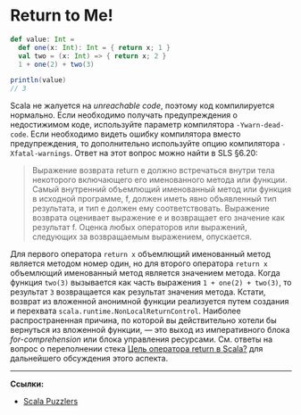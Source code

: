 # Return to Me!

```scala
def value: Int = 
  def one(x: Int): Int = { return x; 1 }
  val two = (x: Int) => { return x; 2 }
  1 + one(2) + two(3)

println(value)
// 3
```

Scala не жалуется на _unreachable code_, поэтому код компилируется нормально. 
Если необходимо получать предупреждения о недостижимом коде, используйте параметр компилятора `-Ywarn-dead-code`. 
Если необходимо видеть ошибку компилятора вместо предупреждения, 
то дополнительно используйте опцию компилятора `-Xfatal-warnings`. 
Ответ на этот вопрос можно найти в SLS §6.20: 

> Выражение возврата return e должно встречаться внутри тела некоторого включающего его именованного метода или функции. 
> Самый внутренний объемлющий именованный метод или функция в исходной программе, f, 
> должен иметь явно объявленный тип результата, и тип e должен ему соответствовать. 
> Выражение возврата оценивает выражение e и возвращает его значение как результат f. 
> Оценка любых операторов или выражений, следующих за возвращаемым выражением, опускается. 

Для первого оператора `return x` объемлющий именованный метод является методом номер один, 
но для второго оператора `return x` объемлющий именованный метод является значением метода. 
Когда функция `two(3)` вызывается как часть выражения `1 + one(2) + two(3)`, 
то результат `3` возвращается как результат значения метода. 
Кстати, возврат из вложенной анонимной функции реализуется путем создания 
и перехвата `scala.runtime.NonLocalReturnControl`. 
Наиболее распространенная причина, по которой вы действительно хотели бы вернуться из вложенной функции, — 
это выход из императивного блока _for-comprehension_ или блока управления ресурсами. 
См. ответы на вопрос о переполнении стека
[Цель оператора return в Scala?](https://stackoverflow.com/questions/3770989/purpose-of-return-statement-in-scala/3771243#3771243) 
для дальнейшего обсуждения этого аспекта.


---

**Ссылки:**

- [Scala Puzzlers](https://scalapuzzlers.com/index.html#pzzlr-018)
